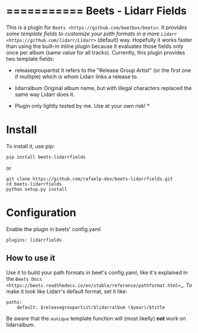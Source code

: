 ===========
**Beets - Lidarr Fields**
===========

This is a plugin for `Beets <https://github.com/beetbox/beets>`_.
It provides some  template fields to customize your path formats in
a more `Lidarr <https://github.com/lidarr/Lidarr>`_ (default) way.
Hopefully it works faster than using the built-in inline plugin because
it evaluates those fields only once per album (same value for all tracks).
Currently, this plugin provides two template fields:

* releasegroupartist
  It refers to the "Release Group Artist" (or the first one if multiple)
  which is whom Lidarr links a release to.

* lidarralbum
  Original album name, but with illegal characters replaced
  the same way Lidarr does it.
  
* Plugin only lightly tested by me. Use at your own risk! *

**Install**
=========

To install it, use pip:

    pip install beets-lidarrfields
or

    git clone https://github.com/rafaelp-dev/beets-lidarrfields.git
    cd beets-lidarrfields
    python setup.py install


**Configuration**
=========

Enable the plugin in beets' config.yaml

    plugins: lidarrfields

How to use it
-------------

Use it to build your path formats in beet's config.yaml,
like it's explained in the `Beets Docs <https://beets.readthedocs.io/en/stable/reference/pathformat.html>`_.
To make it look like Lidarr's default format, set it like:

    paths:
        default: $releasegroupartist/$lidarralbum ($year)/$title

Be aware that the ``aunique`` template function will
(most likelly) **not** work on lidarralbum.